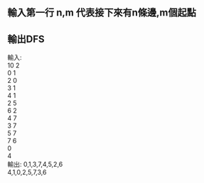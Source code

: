 ## 輸入第一行 n,m 代表接下來有n條邊,m個起點
## 輸出DFS
輸入:<br>
10 2<br>
0 1<br>
2 0<br>
3 1<br>
4 1<br>
2 5<br>
6 2<br>
4 7<br>
3 7<br>
5 7<br>
7 6<br>
0<br>
4<br>
輸出:
0,1,3,7,4,5,2,6<br>
4,1,0,2,5,7,3,6